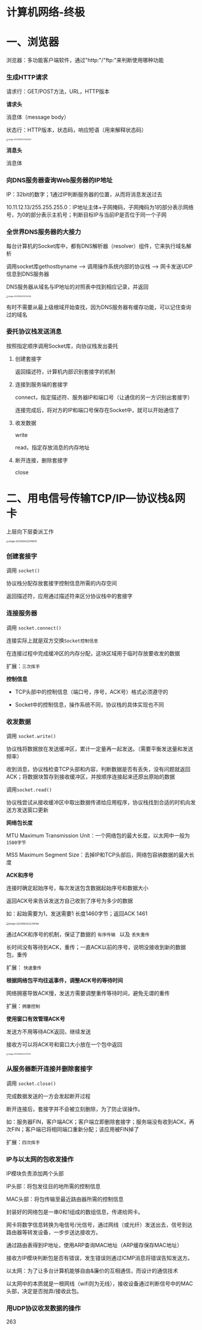 # 计算机网络-终极



# 一、浏览器

浏览器：多功能客户端软件，通过"http:"/"ftp:"来判断使用哪种功能



### **生成HTTP请求**

请求行：GET/POST方法，URL，HTTP版本

**请求头**

消息体（message body）



状态行：HTTP版本，状态码，响应短语（用来解释状态码）

<img src="C:/Users/%E4%B9%90%E4%B9%90%E5%A4%A7%E5%93%A5%E5%93%A5/Desktop/%E5%AD%A6%E4%B9%A0%E7%AC%94%E8%AE%B0/%E8%AE%A1%E7%AE%97%E6%9C%BA%E7%BD%91%E7%BB%9C/assets/image-20210904214355661.png" alt="image-20210904214355661" style="zoom: 33%;" />	

**消息头**

消息体



### 向DNS服务器查询Web服务器的IP地址

IP：32bit的数字；1通过IP判断服务器的位置，从而将消息发送过去

10.11.12.13/255.255.255.0：IP地址主体+子网掩码，子网掩码为1的部分表示网络号，为0的部分表示主机号；判断目标IP与当前IP是否位于同一个子网



### 全世界DNS服务器的大接力

每台计算机的Socket库中，都有DNS解析器（resolver）组件，它来执行域名解析

调用socket库gethostbyname --> 调用操作系统内部的协议栈 --> 网卡发送UDP信息到DNS服务器



DNS服务器从域名与IP地址的对照表中找到相应记录，并返回

<img src="C:/Users/%E4%B9%90%E4%B9%90%E5%A4%A7%E5%93%A5%E5%93%A5/Desktop/%E5%AD%A6%E4%B9%A0%E7%AC%94%E8%AE%B0/%E8%AE%A1%E7%AE%97%E6%9C%BA%E7%BD%91%E7%BB%9C/assets/image-20210904215534128.png" alt="image-20210904215534128" style="zoom:33%;" />	

有时不需要从最上级根域开始查找，因为DNS服务器有缓存功能，可以记住查询过的域名



### 委托协议栈发送消息

按照指定顺序调用Socket库，向协议栈发出委托

1. 创建套接字

   返回描述符，计算机内部识别套接字的机制

2. 连接到服务端的套接字

   connect，指定描述符、服务器IP和端口号（让通信的另一方识别出套接字）

   连接完成后，将对方的IP和端口号保存在Socket中，就可以开始通信了

3. 收发数据

   write

   read，指定存放消息的内存地址

4. 断开连接，删除套接字

   close



# 二、用电信号传输TCP/IP—协议栈&网卡

上层向下层委派工作

<img src="C:/Users/%E4%B9%90%E4%B9%90%E5%A4%A7%E5%93%A5%E5%93%A5/Desktop/%E5%AD%A6%E4%B9%A0%E7%AC%94%E8%AE%B0/%E8%AE%A1%E7%AE%97%E6%9C%BA%E7%BD%91%E7%BB%9C/assets/image-20210904220746619.png" alt="image-20210904220746619" style="zoom: 40%;" />	



### 创建套接字

调用 `socket()`

协议栈分配存放套接字控制信息所需的内存空间

返回描述符，应用通过描述符来区分协议栈中的套接字



### 连接服务器

调用 `socket.connect()`

连接实际上就是双方交换`Socket控制信息`

在连接过程中完成缓冲区的内存分配，这块区域用于临时存放要收发的数据

扩展：`三次挥手`



**控制信息**

- TCP头部中的控制信息（端口号，序号，ACK号）格式必须遵守的

- Socket中的控制信息，操作系统不同，协议栈的具体实现也不同



### 收发数据

调用 `socket.write()`

协议栈将数据放在发送缓冲区，累计一定量再一起发送。（需要平衡发送量和发送频率）

收到消息，协议栈检查TCP头部和内容，判断数据是否有丢失，没有问题就返回ACK；将数据块暂存到接收缓冲区，并按顺序连接起来还原出原始的数据



调用`socket.read()`

协议栈尝试从接收缓冲区中取出数据传递给应用程序，协议栈找到合适的时机向发送方发送窗口更新



**网络包长度**

MTU Maximum Transmission Unit：一个网络包的最大长度，以太网中一般为 `1500字节`

MSS Maximum Segment Size：去掉IP和TCP头部后，网络包容纳数据的最大长度



**ACK和序号**

连接时确定起始序号，每次发送包含数据起始序号和数据大小

返回ACK号来告诉发送方自己收到了序号为多少的数据

如：起始需要为1，发送需要1 长度1460字节；返回ACK 1461

<img src="C:/Users/%E4%B9%90%E4%B9%90%E5%A4%A7%E5%93%A5%E5%93%A5/Desktop/%E5%AD%A6%E4%B9%A0%E7%AC%94%E8%AE%B0/%E8%AE%A1%E7%AE%97%E6%9C%BA%E7%BD%91%E7%BB%9C/assets/image-20210904222319146.png" alt="image-20210904222319146" style="zoom:43%;" />	

通过ACK和序号的机制，保证了数据的 `有序传输 ` 以及 `丢失重传`

长时间没有等待到ACK，重传；一直ACK以前的序号，说明没接收到新的数据包，重传

扩展： `快速重传`



**根据网络包平均往返事件，调整ACK号的等待时间**

网络拥塞导致ACK慢，发送方需要调整重传等待时间，避免无谓的重传

扩展：`拥塞控制` 



**使用窗口有效管理ACK号**

发送方不用等待ACK返回，继续发送

接收方可以将ACK号和窗口大小放在一个包中返回

<img src="C:/Users/%E4%B9%90%E4%B9%90%E5%A4%A7%E5%93%A5%E5%93%A5/Desktop/%E5%AD%A6%E4%B9%A0%E7%AC%94%E8%AE%B0/%E8%AE%A1%E7%AE%97%E6%9C%BA%E7%BD%91%E7%BB%9C/assets/image-20210904222715114.png" alt="image-20210904222715114" style="zoom: 33%;" />	



### 从服务器断开连接并删除套接字

调用 `socket.close()`

完成数据发送的一方会发起断开过程

断开连接后，套接字并不会被立刻删除，为了防止误操作。

如：服务器FIN，客户端ACK；客户端立即删除套接字；服务端没有收到ACK，再次FIN；客户端已将相同端口重新分配；该应用被FIN掉了

扩展：`四次挥手`



### IP与以太网的包收发操作

IP模块负责添加两个头部

IP头部：将包发往目的地所需的控制信息

MAC头部：将包传输至最近路由器所需的控制信息



封装好的网络包是一串0和1组成的数组信息，传递给网卡。

网卡将数字信息转换为电信号/光信号，通过网线（或光纤）发送出去，信号到达路由器等转发设备，一步步送达接收方。



通过路由表得到IP地址，使用ARP查询MAC地址（ARP缓存保存MAC地址）

接收方IP模块判断包是否有错误，发生错误则通过ICMP消息将错误告知发送方。



以太网：为了让多台计算机能够自由&廉价的互相通信，而设计的通信技术

以太网中的本质就是一根网线（wifi则为无线），接收设备通过判断信号中的MAC头部，决定是否抛弃/接收此包。



### 用UDP协议收发数据的操作

263